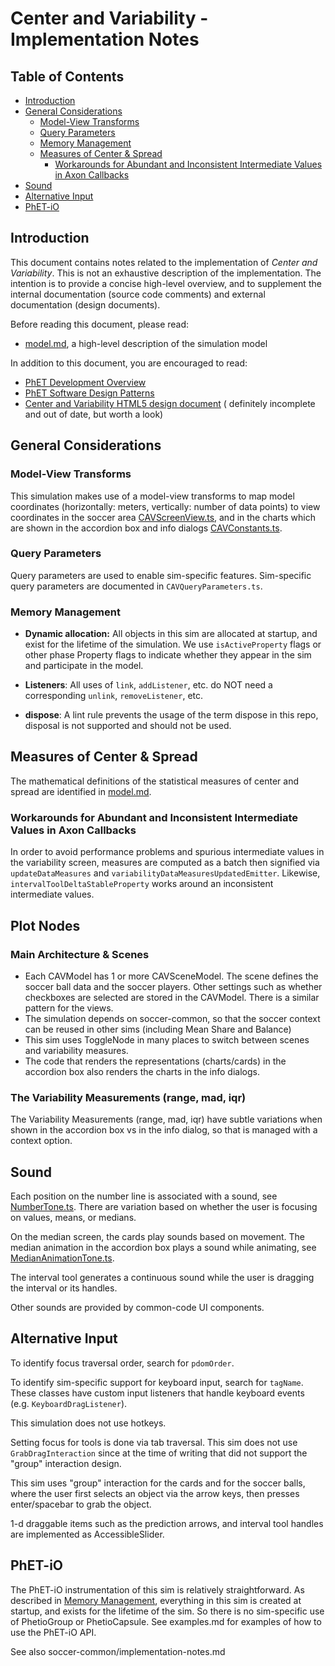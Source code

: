 # Center and Variability - Implementation Notes

## Table of Contents

* [Introduction](#introduction)
* [General Considerations](#general-considerations)
    * [Model-View Transforms](#model-view-transforms)
    * [Query Parameters](#query-parameters)
    * [Memory Management](#memory-management)
    * [Measures of Center & Spread](#measures-of-center--spread)
        * [Workarounds for Abundant and Inconsistent Intermediate Values in Axon Callbacks](#workarounds-for-abundant-and-inconsistent-intermediate-values-in-axon-callbacks)
* [Sound](#sound)
* [Alternative Input](#alternative-input)
* [PhET-iO](#phet-io)

## Introduction

This document contains notes related to the implementation of _Center and Variability_.
This is not an exhaustive description of the implementation. The intention is
to provide a concise high-level overview, and to supplement the internal documentation
(source code comments) and external documentation (design documents).

Before reading this document, please read:

* [model.md](https://github.com/phetsims/center-and-variability/blob/main/doc/model.md), a high-level description of the
  simulation model

In addition to this document, you are encouraged to read:

* [PhET Development Overview](https://github.com/phetsims/phet-info/blob/main/doc/phet-development-overview.md)
* [PhET Software Design Patterns](https://github.com/phetsims/phet-info/blob/main/doc/phet-software-design-patterns.md)
* [Center and Variability HTML5 design document](https://docs.google.com/document/d/19OG6qtThtkH89zCQmkIckM6ZKV8W1zkCT0ZghXKcL9U/edit#) (
  definitely incomplete and out of date, but worth a look)

## General Considerations

### Model-View Transforms

This simulation makes use of a model-view transforms to map model coordinates (horizontally: meters, vertically: number
of data points) to view coordinates in the soccer area [CAVScreenView.ts](../js/common/view/CAVScreenView.ts), and in
the
charts which are shown in the accordion box and info dialogs [CAVConstants.ts](../js/common/CAVConstants.ts).

### Query Parameters

Query parameters are used to enable sim-specific features. Sim-specific query parameters are documented
in `CAVQueryParameters.ts`.

### Memory Management

* **Dynamic allocation:** All objects in this sim are allocated at startup, and exist for the lifetime of the
  simulation. We use `isActiveProperty` flags or other phase Property flags to indicate whether they appear in the sim
  and participate in the model.

* **Listeners**: All uses of `link`, `addListener`, etc. do NOT need a corresponding `unlink`, `removeListener`, etc.

* **dispose**: A lint rule prevents the usage of the term dispose in this repo, disposal is not supported and should not
  be used.

## Measures of Center & Spread

The mathematical definitions of the statistical measures of center and spread are identified in [model.md](./model.md).

### Workarounds for Abundant and Inconsistent Intermediate Values in Axon Callbacks
In order to avoid performance problems and spurious intermediate values in the variability screen, measures are computed
as a batch
then signified via `updateDataMeasures` and `variabilityDataMeasuresUpdatedEmitter`. Likewise, `intervalToolDeltaStableProperty` works
around an inconsistent intermediate values. 

## Plot Nodes

### Main Architecture & Scenes

* Each CAVModel has 1 or more CAVSceneModel. The scene defines the soccer ball data and the soccer players. Other
  settings
  such
  as whether checkboxes are selected are stored in the CAVModel. There is a similar pattern for the views.
* The simulation depends on soccer-common, so that the soccer context can be reused in other sims (including Mean Share
  and Balance)
* This sim uses ToggleNode in many places to switch between scenes and variability measures.
* The code that renders the representations (charts/cards) in the accordion box also renders the charts in the info
  dialogs.

### The Variability Measurements (range, mad, iqr)

The Variability Measurements (range, mad, iqr) have subtle variations when shown in the accordion box
vs in the info dialog, so that is managed with a context option.

## Sound

Each position on the number line is associated with a sound, see [NumberTone.ts](../js/common/model/NumberTone.ts).
There are variation based on whether the user is focusing on values, means, or medians.

On the median screen, the cards play sounds based on movement. The median animation in the accordion box plays a sound
while animating, see [MedianAnimationTone.ts](../js/median/view/MedianAnimationTone.ts).

The interval tool generates a continuous sound while the user is dragging the interval or its handles.

Other sounds are provided by common-code UI components.

## Alternative Input

To identify focus traversal order, search for `pdomOrder`.

To identify sim-specific support for keyboard input, search for `tagName`. These classes have custom input listeners
that handle keyboard events (e.g. `KeyboardDragListener`).

This simulation does not use hotkeys.

Setting focus for tools is done via tab traversal. This sim does not use `GrabDragInteraction` since at the time of
writing that did not support the "group" interaction design.

This sim uses "group" interaction for the cards and for the soccer balls, where the user first selects an object via the
arrow
keys, then presses enter/spacebar to grab the object.

1-d draggable items such as the prediction arrows, and interval tool handles are implemented as AccessibleSlider.

## PhET-iO

The PhET-iO instrumentation of this sim is relatively straightforward. As described
in [Memory Management](#memory-management), everything in this sim is created at startup, and exists for the lifetime of
the sim. So there is no sim-specific use of PhetioGroup or PhetioCapsule. See examples.md for examples of how to
use the PhET-iO API.

See also soccer-common/implementation-notes.md